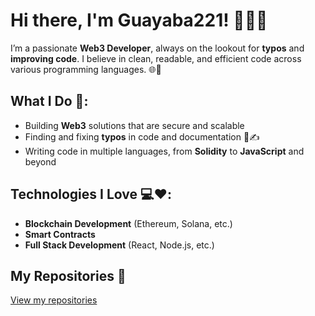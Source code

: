 # Hi there, I'm Guayaba221! 👨‍💻✨

I’m a passionate **Web3 Developer**, always on the lookout for **typos** and **improving code**. I believe in clean, readable, and efficient code across various programming languages. 🌐🚀

## What I Do 🔧:
- Building **Web3** solutions that are secure and scalable
- Finding and fixing **typos** in code and documentation 🧐✍️
- Writing code in multiple languages, from **Solidity** to **JavaScript** and beyond

## Technologies I Love 💻❤️:
- **Blockchain Development** (Ethereum, Solana, etc.)
- **Smart Contracts**
- **Full Stack Development** (React, Node.js, etc.)

## My Repositories 🔗
[View my repositories](https://github.com/Guayaba221)
